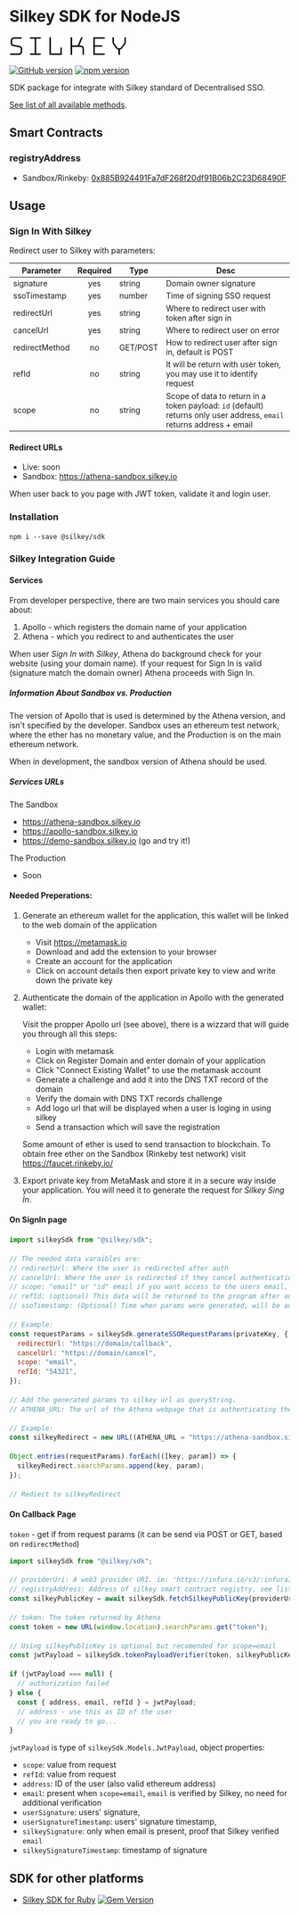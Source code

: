 # Silkey SDK for NodeJS

![Silkey Logo](https://raw.githubusercontent.com/Silkey-Team/brand/master/silkey-word-black.png)

[![GitHub version](https://badge.fury.io/gh/Silkey-Team%2Fsilkey-sdk.svg)](https://badge.fury.io/gh/Silkey-Team%2Fsilkey-sdk)
[![npm version](https://badge.fury.io/js/%40silkey%2Fsdk.svg)](https://badge.fury.io/js/%40silkey%2Fsdk)

SDK package for integrate with Silkey standard of Decentralised SSO.

[See list of all available methods](./DOCS.md).

## Smart Contracts

### registryAddress
- Sandbox/Rinkeby: [0x885B924491Fa7dF268f20df91B06b2C23D68490F](https://rinkeby.etherscan.io/address/0x885B924491Fa7dF268f20df91B06b2C23D68490F)

## Usage

### Sign In With Silkey

Redirect user to Silkey with parameters:

| Parameter        | Required  | Type     | Desc 
| ---------------- |:---------:| -------- | ----- 
| signature        | yes       | string   | Domain owner signature
| ssoTimestamp     | yes       | number   | Time of signing SSO request
| redirectUrl      | yes       | string   | Where to redirect user with token after sign in
| cancelUrl        | yes       | string   | Where to redirect user on error
| redirectMethod   | no        | GET/POST | How to redirect user after sign in, default is POST
| refId            | no        | string   | It will be return with user token, you may use it to identify request
| scope            | no        | string   | Scope of data to return in a token payload: `id` (default) returns only user address, `email` returns address + email


#### Redirect URLs

- Live: soon
- Sandbox: https://athena-sandbox.silkey.io


When user back to you page with JWT token, validate it and login user.

### Installation

```shell script
npm i --save @silkey/sdk
```

### Silkey Integration Guide

#### Services

From developer perspective, there are two main services you should care about:
1. Apollo - which registers the domain name of your application
2. Athena - which you redirect to and authenticates the user

When user *Sign In with Silkey*, Athena do background check for your website (using your domain name).
If your request for Sign In is valid (signature match the domain owner) Athena proceeds with Sign In.

##### Information About Sandbox vs. Production

The version of Apollo that is used is determined by the Athena version, and isn't specified by the developer.
Sandbox uses an ethereum test network, where the ether has no monetary value, and the Production is on the main ethereum network.

When in development, the sandbox version of Athena should be used.

##### Services URLs

The Sandbox 
- https://athena-sandbox.silkey.io
- https://apollo-sandbox.silkey.io
- https://demo-sandbox.silkey.io (go and try it!)

The Production
- Soon

#### Needed Preperations:

1. Generate an ethereum wallet for the application, this wallet will be linked to the web domain of the application

    - Visit https://metamask.io
    - Download and add the extension to your browser
    - Create an account for the application
    - Click on account details then export private key to view and write down the private key
    
1. Authenticate the domain of the application in Apollo with the generated wallet:

   Visit the propper Apollo url (see above), there is a wizzard that will guide you through all this steps:
    - Login with metamask
    - Click on Register Domain and enter domain of your application
    - Click "Connect Existing Wallet" to use the metamask account
    - Generate a challenge and add it into the DNS TXT record of the domain
    - Verify the domain with DNS TXT records challenge
    - Add logo url that will be displayed when a user is loging in using silkey
    - Send a transaction which will save the registration

    Some amount of ether is used to send transaction to blockchain.
    To obtain free ether on the Sandbox (Rinkeby test network) visit https://faucet.rinkeby.io/
    
3.  Export private key from MetaMask and store it in a secure way inside your application. You will need it to generate the request for *Silkey Sing In*.

#### On SignIn page

```javascript
import silkeySdk from "@silkey/sdk";

// The needed data varaibles are:
// redirectUrl: Where the user is redirected after auth
// cancelUrl: Where the user is redirected if they cancel authentication
// scope: "email" or "id" email if you want access to the users email, otherwise id
// refId: (optional) This data will be returned to the program after authentication, and can be used to track previous actions before signup
// ssoTimestamp: (Optional) Time when params were generated, will be automatically generated if not present

// Example:
const requestParams = silkeySdk.generateSSORequestParams(privateKey, {
  redirectUrl: "https://domain/callback",
  cancelUrl: "https://domain/cancel",
  scope: "email",
  refId: "54321",
});

// Add the generated params to silkey url as queryString.
// ATHENA_URL: The url of the Athena webpage that is authenticating the user

// Example:
const silkeyRedirect = new URL((ATHENA_URL = "https://athena-sandbox.silkey.io"));

Object.entries(requestParams).forEach(([key, param]) => {
  silkeyRedirect.searchParams.append(key, param);
});

// Rediect to silkeyRedirect
```

#### On Callback Page 

`token` - get if from request params (it can be send via POST or GET, based on `redirectMethod`) 

```javascript
import silkeySdk from "@silkey/sdk";

// providerUri: A web3 provider URI. ie: 'https://infura.io/v3/:infuraId' register at infura.io to get infuraId
// registryAddress: Address of silkey smart contract registry, see list of addresses in the registryAddress section of README.md
const silkeyPublicKey = await silkeySdk.fetchSilkeyPublicKey(providerUri, registryAddress);

// token: The token returned by Athena
const token = new URL(window.location).searchParams.get("token");

// Using silkeyPublicKey is optional but recomended for scope=email
const jwtPayload = silkeySdk.tokenPayloadVerifier(token, silkeyPublicKey);

if (jwtPayload === null) {
  // authorization failed
} else {
  const { address, email, refId } = jwtPayload;
  // address - use this as ID of the user
  // you are ready to go...
}
```

`jwtPayload` is type of `silkeySdk.Models.JwtPayload`, object properties:

- `scope`: value from request
- `refId`: value from request
- `address`: ID of the user (also valid ethereum address)
- `email`: present when `scope=email`, `email` is verified by Silkey, no need for additional verification
- `userSignature`: users' signature, 
- `userSignatureTimestamp`: users' signature timestamp, 
- `silkeySignature`: only when email is present, proof that Silkey verified `email`
- `silkeySignatureTimestamp`: timestamp of signature

## SDK for other platforms

- [Silkey SDK for Ruby](https://rubygems.org/gems/silkey-sdk) [![Gem Version](https://badge.fury.io/rb/silkey-sdk.svg)](https://badge.fury.io/rb/silkey-sdk)
